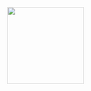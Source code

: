<div align="center">
 <a href="https://github.com/igorsuzuki99">
  <img height="180em" src="https://github-readme-stats.vercel.app/api?username=igorsuzuki99&show_icons=true&theme=highcontrast&include_all_commits=true&count_private=true"/>
</div>
